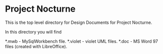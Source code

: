 Project Nocturne
===============

This is the top level directory for Design Documents for Project Nocturne.


In this directory you will find


*.mwb    - MySqlWorkbench file.
*.violet - violet UML files.
*.doc    - MS Word 97 files (created with LibreOffice).
